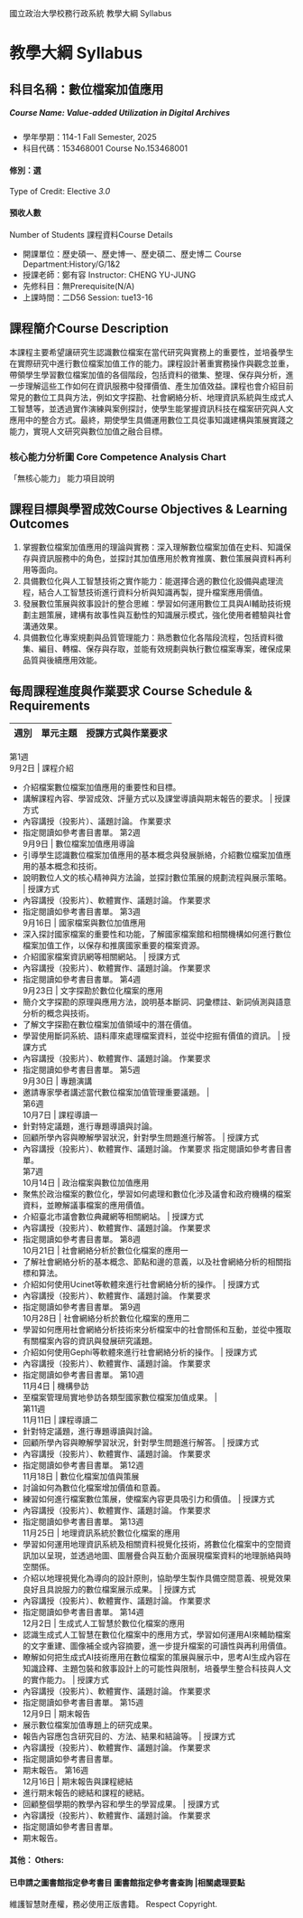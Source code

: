 國立政治大學校務行政系統 教學大綱 Syllabus
# 教學大綱 Syllabus
##  科目名稱：數位檔案加值應用
#####  Course Name: Value-added Utilization in Digital Archives
  * 學年學期：114-1 Fall Semester, 2025 
  * 科目代碼：153468001 Course No.153468001
#### 修別：選
Type of Credit: Elective 
_3.0_
#### 預收人數
Number of Students
課程資料Course Details
  * 開課單位：歷史碩一、歷史博一、歷史碩二、歷史博二 Course Department:History/G/1&2 
  * 授課老師：鄭有容 Instructor: CHENG YU-JUNG 
  * 先修科目：無Prerequisite(N/A)
  * 上課時間：二D56 Session: tue13-16 
##  課程簡介Course Description
本課程主要希望讓研究生認識數位檔案在當代研究與實務上的重要性，並培養學生在實際研究中進行數位檔案加值工作的能力。課程設計著重實務操作與觀念並重，帶領學生學習數位檔案加值的各個階段，包括資料的徵集、整理、保存與分析，進一步理解這些工作如何在資訊服務中發揮價值、產生加值效益。課程也會介紹目前常見的數位工具與方法，例如文字探勘、社會網絡分析、地理資訊系統與生成式人工智慧等，並透過實作演練與案例探討，使學生能掌握資訊科技在檔案研究與人文應用中的整合方式。最終，期使學生具備運用數位工具從事知識建構與策展實踐之能力，實現人文研究與數位加值之融合目標。
###  核心能力分析圖 Core Competence Analysis Chart
「無核心能力」 
能力項目說明
##  課程目標與學習成效Course Objectives & Learning Outcomes 
  1. 掌握數位檔案加值應用的理論與實務：深入理解數位檔案加值在史料、知識保存與資訊服務中的角色，並探討其加值應用於教育推廣、數位策展與資料再利用等面向。
  2. 具備數位化與人工智慧技術之實作能力：能選擇合適的數位化設備與處理流程，結合人工智慧技術進行資料分析與知識再製，提升檔案應用價值。
  3. 發展數位策展與敘事設計的整合思維：學習如何運用數位工具與AI輔助技術規劃主題策展，建構有故事性與互動性的知識展示模式，強化使用者體驗與社會溝通效果。
  4. 具備數位化專案規劃與品質管理能力：熟悉數位化各階段流程，包括資料徵集、編目、轉檔、保存與存取，並能有效規劃與執行數位檔案專案，確保成果品質與後續應用效能。
##  每周課程進度與作業要求 Course Schedule & Requirements
週別 |  單元主題 |  授課方式與作業要求  
---|---|---  
第1週  
9月2日 |  課程介紹
  * 介紹檔案數位檔案加值應用的重要性和目標。
  * 講解課程內容、學習成效、評量方式以及課堂導讀與期末報告的要求。
|  授課方式
  * 內容講授（投影片）、議題討論。
作業要求
  * 指定閱讀如參考書目書單。
第2週  
9月9日 |  數位檔案加值應用導論
  * 引導學生認識數位檔案加值應用的基本概念與發展脈絡，介紹數位檔案加值應用的基本概念和技術。
  * 說明數位人文的核心精神與方法論，並探討數位策展的規劃流程與展示策略。
|  授課方式
  * 內容講授（投影片）、軟體實作、議題討論。
作業要求
  * 指定閱讀如參考書目書單。
第3週  
9月16日 |  國家檔案與數位加值應用
  * 深入探討國家檔案的重要性和功能，了解國家檔案館和相關機構如何進行數位檔案加值工作，以保存和推廣國家重要的檔案資源。
  * 介紹國家檔案資訊網等相關網站。
|  授課方式
  * 內容講授（投影片）、軟體實作、議題討論。
作業要求
  * 指定閱讀如參考書目書單。
第4週  
9月23日 |  文字探勘於數位化檔案的應用
  * 簡介文字探勘的原理與應用方法，說明基本斷詞、詞彙標註、新詞偵測與語意分析的概念與技術。
  * 了解文字探勘在數位檔案加值領域中的潛在價值。
  * 學習使用斷詞系統、語料庫來處理檔案資料，並從中挖掘有價值的資訊。
|  授課方式
  * 內容講授（投影片）、軟體實作、議題討論。
作業要求
  * 指定閱讀如參考書目書單。
第5週  
9月30日 |  專題演講
  * 邀請專家學者講述當代數位檔案加值管理重要議題。
|   
第6週  
10月7日 |  課程導讀一
  * 針對特定議題，進行專題導讀與討論。
  * 回顧所學內容與瞭解學習狀況，針對學生問題進行解答。
|  授課方式
  * 內容講授（投影片）、軟體實作、議題討論。
作業要求 指定閱讀如參考書目書單。  
第7週  
10月14日 |  政治檔案與數位加值應用
  * 聚焦於政治檔案的數位化，學習如何處理和數位化涉及議會和政府機構的檔案資料，並瞭解議事檔案的應用價值。
  * 介紹臺北市議會數位典藏網等相關網站。
|  授課方式
  * 內容講授（投影片）、軟體實作、議題討論。
作業要求
  * 指定閱讀如參考書目書單。
第8週  
10月21日 |  社會網絡分析於數位化檔案的應用一
  * 了解社會網絡分析的基本概念、節點和邊的意義，以及社會網絡分析的相關指標和算法。
  * 介紹如何使用Ucinet等軟體來進行社會網絡分析的操作。
|  授課方式
  * 內容講授（投影片）、軟體實作、議題討論。
作業要求
  * 指定閱讀如參考書目書單。
第9週  
10月28日 |  社會網絡分析於數位化檔案的應用二
  * 學習如何應用社會網絡分析技術來分析檔案中的社會關係和互動，並從中獲取有關檔案內容的資訊與發展研究議題。
  * 介紹如何使用Gephi等軟體來進行社會網絡分析的操作。
|  授課方式
  * 內容講授（投影片）、軟體實作、議題討論。
作業要求
  * 指定閱讀如參考書目書單。
第10週  
11月4日 |  機構參訪
  * 至檔案管理局實地參訪各類型國家數位檔案加值成果。
|   
第11週  
11月11日 |  課程導讀二
  * 針對特定議題，進行專題導讀與討論。
  * 回顧所學內容與瞭解學習狀況，針對學生問題進行解答。
|  授課方式
  * 內容講授（投影片）、軟體實作、議題討論。
作業要求
  * 指定閱讀如參考書目書單。
第12週  
11月18日 |  數位化檔案加值與策展
  * 討論如何為數位化檔案增加價值和意義。
  * 練習如何進行檔案數位策展，使檔案內容更具吸引力和價值。
|  授課方式
  * 內容講授（投影片）、軟體實作、議題討論。
作業要求
  * 指定閱讀如參考書目書單。
第13週  
11月25日 |  地理資訊系統於數位化檔案的應用
  * 學習如何運用地理資訊系統及相關資料視覺化技術，將數位化檔案中的空間資訊加以呈現，並透過地圖、圖層疊合與互動介面展現檔案資料的地理脈絡與時空關係。
  * 介紹以地理視覺化為導向的設計原則，協助學生製作具備空間意義、視覺效果良好且具說服力的數位檔案展示成果。
|  授課方式
  * 內容講授（投影片）、軟體實作、議題討論。
作業要求
  * 指定閱讀如參考書目書單。
第14週  
12月2日 |  生成式人工智慧於數位化檔案的應用
  * 認識生成式人工智慧在數位化檔案中的應用方式，學習如何運用AI來輔助檔案的文字重建、圖像補全或內容摘要，進一步提升檔案的可讀性與再利用價值。
  * 瞭解如何把生成式AI技術應用在數位檔案的策展與展示中，思考AI生成內容在知識詮釋、主題包裝和敘事設計上的可能性與限制，培養學生整合科技與人文的實作能力。
|  授課方式
  * 內容講授（投影片）、軟體實作、議題討論。
作業要求
  * 指定閱讀如參考書目書單。
第15週  
12月9日 |  期末報告
  * 展示數位檔案加值專題上的研究成果。
  * 報告內容應包含研究目的、方法、結果和結論等。
|  授課方式
  * 內容講授（投影片）、軟體實作、議題討論。
作業要求
  * 指定閱讀如參考書目書單。
  * 期末報告。
第16週  
12月16日 |  期末報告與課程總結
  * 進行期末報告的總結和課程的總結。
  * 回顧整個學期的教學內容和學生的學習成果。
|  授課方式
  * 內容講授（投影片）、軟體實作、議題討論。
作業要求
  * 指定閱讀如參考書目書單。
  * 期末報告。
####  其他： Others:
####  已申請之圖書館指定參考書目  圖書館指定參考書查詢 |相關處理要點
維護智慧財產權，務必使用正版書籍。 Respect Copyright.